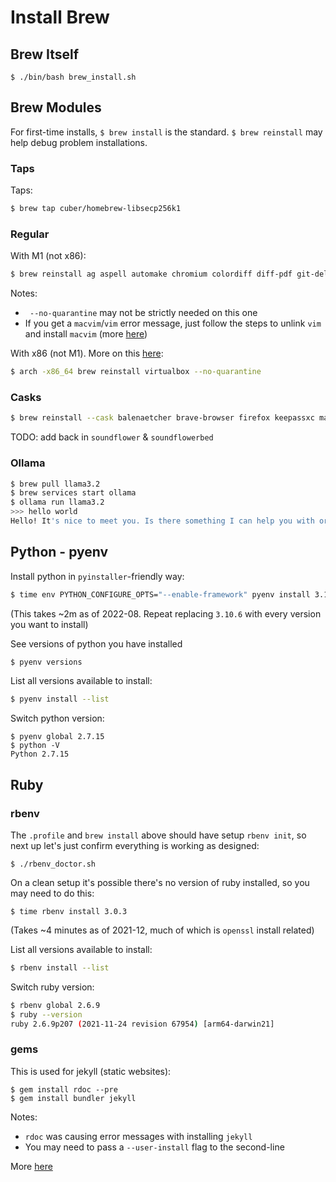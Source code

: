# Install Brew


## Brew Itself
```
$ ./bin/bash brew_install.sh
```

## Brew Modules

For first-time installs, `$ brew install` is the standard.
`$ brew reinstall` may help debug problem installations.

### Taps
Taps:
```bash
$ brew tap cuber/homebrew-libsecp256k1
```

### Regular
With M1 (not x86):
```bash
$ brew reinstall ag aspell automake chromium colordiff diff-pdf git-delta go htop ipython jq libffi libusb libsecp256k1 macvim maestral node ollama openssl@3 pandoc pkg-config postgresql pyenv qrencode ruby rbenv sqlite tcl-tk tor tree vim --no-quarantine
```
Notes:
* ` --no-quarantine` may not be strictly needed on this one
* If you get a `macvim`/`vim` error message, just follow the steps to unlink `vim` and install `macvim` (more [here](https://github.com/macvim-dev/macvim/issues/1185))

With x86 (not M1). More on this [here](https://stackoverflow.com/questions/64963370/error-cannot-install-in-homebrew-on-arm-processor-in-intel-default-prefix-usr):
```bash
$ arch -x86_64 brew reinstall virtualbox --no-quarantine
```

### Casks
```bash
$ brew reinstall --cask balenaetcher brave-browser firefox keepassxc mactex sparrow tor-browser transmission visual-studio-code vlc vscodium --no-quarantine
```
TODO: add back in `soundflower` & `soundflowerbed`

### Ollama
```bash
$ brew pull llama3.2
$ brew services start ollama
$ ollama run llama3.2
>>> hello world
Hello! It's nice to meet you. Is there something I can help you with or would you like to chat?
```

## Python - pyenv

Install python in `pyinstaller`-friendly way:
```bash
$ time env PYTHON_CONFIGURE_OPTS="--enable-framework" pyenv install 3.10.6
```
(This takes ~2m as of 2022-08. Repeat replacing `3.10.6` with every version you want to install)

See versions of python you have installed
```bash
$ pyenv versions
```

List all versions available to install:
```bash
$ pyenv install --list
```

Switch python version:
```
$ pyenv global 2.7.15
$ python -V
Python 2.7.15
```

## Ruby

### rbenv

The `.profile` and `brew install` above should have setup `rbenv init`, so next up let's just confirm everything is working as designed:
```
$ ./rbenv_doctor.sh
```

On a clean setup it's possible there's no version of ruby installed, so you may need to do this:
```
$ time rbenv install 3.0.3
```
(Takes ~4 minutes as of 2021-12, much of which is `openssl` install related)

List all versions available to install:
```bash
$ rbenv install --list
```

Switch ruby version:
```bash
$ rbenv global 2.6.9
$ ruby --version
ruby 2.6.9p207 (2021-11-24 revision 67954) [arm64-darwin21]
```

### gems

This is used for jekyll (static websites):
```
$ gem install rdoc --pre
$ gem install bundler jekyll
```
Notes:
* `rdoc` was causing error messages with installing `jekyll`
* You may need to pass a `--user-install` flag to the second-line

More [here](https://jekyllrb.com/docs/installation/macos/)
